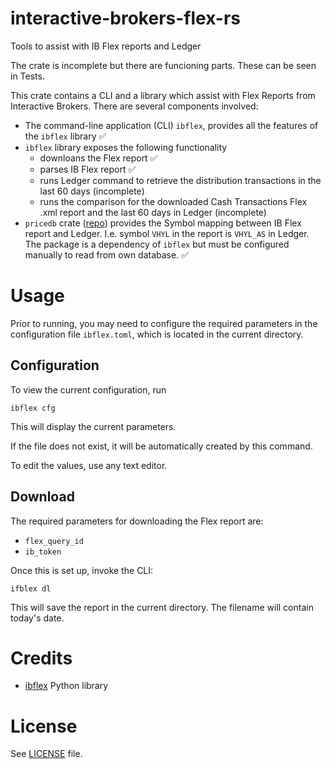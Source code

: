 # interactive-brokers-flex-rs
Tools to assist with IB Flex reports and Ledger

The crate is incomplete but there are funcioning parts. These can be seen in Tests.

This crate contains a CLI and a library which assist with Flex Reports from Interactive Brokers.
There are several components involved:

- The command-line application (CLI) `ibflex`, provides all the features of the `ibflex` library ✅
- `ibflex` library exposes the following functionality
  - downloans the Flex report ✅
  - parses IB Flex report ✅
  - runs Ledger command to retrieve the distribution transactions in the last 60 days (incomplete)
  - runs the comparison for the downloaded Cash Transactions Flex .xml report and the last 60 days in Ledger (incomplete)
- `pricedb` crate ([repo](https://github.com/alensiljak/pricedb-rust)) provides the Symbol mapping between IB Flex report and Ledger. I.e. symbol `VHYL` in the report is `VHYL_AS` in Ledger. The package is a dependency of `ibflex` but must be configured manually to read from own database. ✅

# Usage

Prior to running, you may need to configure the required parameters in the configuration file `ibflex.toml`, which is located in the current directory.

## Configuration

To view the current configuration, run

```
ibflex cfg
```

This will display the current parameters. 

If the file does not exist, it will be automatically created by this command.

To edit the values, use any text editor.

## Download

The required parameters for downloading the Flex report are:

- `flex_query_id`
- `ib_token`

Once this is set up, invoke the CLI:

```
ifblex dl
```

This will save the report in the current directory. The filename will contain today's date.

# Credits

- [ibflex](https://github.com/csingley/ibflex) Python library

# License

See [LICENSE](LICENSE) file.
